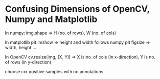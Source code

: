 # Confusing Dimensions of OpenCV, Numpy and Matplotlib

In numpy:
img.shape => H (no. of rows), W (no. of cols)

In matplotlib
plt.imshow => height and width follows numpy
plt figsize => width, height ...

In OpenCV
cv.resize(img, (X, Y)) => X is no. of cols (in x-direction), Y is no. of rows (in y-direction)



choose cxr positive samples with no annotations